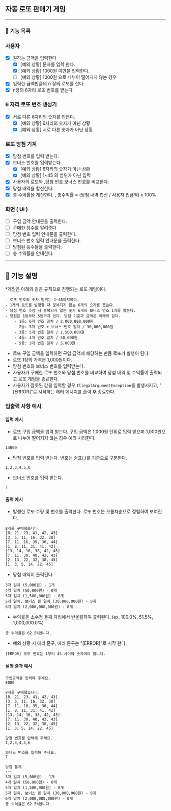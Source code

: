 ##  자동 로또 판매기 게임 

---
### 🚀 기능 목록

### 사용자
- [x] 원하는 금액을 입력한다
  - [x] [예외 상황] 문자를 입력 한다.
  - [x] [예외 상황] 1000원 미만을 입력한다.
  - [ ] [예외 상황] 1000원 으로 나누어 떨어지지 않는 경우
- [x] 입력한 금액만큼의 n 장의 로또를 산다.
- [x] n장의  6자리 로또 번호를 받는다.

### 6 자리 로또 번호 생성기
- [x] 서로 다른 6자리의 숫자를 만든다.
  - [x] [예외 상황] 6자리의 숫자가 아닌 상황
  - [x] [예외 상황] 서로 다른 숫자가 아닌 상황

### 로또 당첨 기계
- [x] 당첨 번호를 입력 받는다.
- [x] 보너스 번호를 입력받는다.
  - [x] [예외 상황] 6자리의 숫자가 아닌 상황
  - [x] [예외 상황] 1~45 의 범위가 아닌 입력
- [x] 사용자의 로또와 ,당첨 번호 보너스 번호를 비교한다.
- [x] 당첨 내역을 합산한다.
- [x] 총 수익률을 계산한다. , 총수익률 = (당첨 내역 합산 / 사용자 입금액) x 100%

### 화면 ( UI )
- [ ]  구입 금액 안내문을 출력한다.
- [ ]  구매한 장수를 알려준다
- [ ]  당첨 번호 입력 안내문을 출력한다.
- [ ]  보너스 번호 입력 안내문을 출력한다.
- [ ]  당첨된 등수들을 출력한다.
- [ ] 총 수익률을 안내한다.
---

## 🚀 기능 설명

*게임은 아래와 같은 규칙으로 진행되는 로또 게임이다.

```
- 로또 번호의 숫자 범위는 1~45까지이다.
- 1개의 로또를 발행할 때 중복되지 않는 6개의 숫자를 뽑는다.
- 당첨 번호 추첨 시 중복되지 않는 숫자 6개와 보너스 번호 1개를 뽑는다.
- 당첨은 1등부터 5등까지 있다. 당첨 기준과 금액은 아래와 같다.
    - 1등: 6개 번호 일치 / 2,000,000,000원
    - 2등: 5개 번호 + 보너스 번호 일치 / 30,000,000원
    - 3등: 5개 번호 일치 / 1,500,000원
    - 4등: 4개 번호 일치 / 50,000원
    - 5등: 3개 번호 일치 / 5,000원
```

- 로또 구입 금액을 입력하면 구입 금액에 해당하는 만큼 로또가 발행이 된다.
- 로또 1장의 가격은 1,000원이다.
- 당첨 번호와 보너스 번호를 입력받는다.
- 사용자가 구매한 로또 번호와 당첨 번호를 비교하여 당첨 내역 및 수익률이 출력되고 로또 게임을 종료한다.
- 사용자가 잘못된 값을 입력할 경우 `IllegalArgumentException`를 발생시키고, "[ERROR]"로 시작하는 에러 메시지를 출력 후 종료한다.

### 입출력 사항 예시

#### 입력 예시

- 로또 구입 금액을 입력 받는다. 구입 금액은 1,000원 단위로 입력 받으며 1,000원으로 나누어 떨어지지 않는 경우 예외 처리한다.

```
14000
```

- 당첨 번호를 입력 받는다. 번호는 쉼표(,)를 기준으로 구분한다.

```
1,2,3,4,5,6
```

- 보너스 번호를 입력 받는다.

```
7
```

#### 출력 예시

- 발행한 로또 수량 및 번호를 출력한다. 로또 번호는 오름차순으로 정렬하여 보여진다.

```
8개를 구매했습니다.
[8, 21, 23, 41, 42, 43] 
[3, 5, 11, 16, 32, 38] 
[7, 11, 16, 35, 36, 44] 
[1, 8, 11, 31, 41, 42] 
[13, 14, 16, 38, 42, 45] 
[7, 11, 30, 40, 42, 43] 
[2, 13, 22, 32, 38, 45] 
[1, 3, 5, 14, 22, 45]
```

- 당첨 내역이 출력된다.

```
3개 일치 (5,000원) - 1개
4개 일치 (50,000원) - 0개
5개 일치 (1,500,000원) - 0개
5개 일치, 보너스 볼 일치 (30,000,000원) - 0개
6개 일치 (2,000,000,000원) - 0개
```

- 수익률은 소수점 둘째 자리에서 반올림하여 출력된다. (ex. 100.0%, 51.5%, 1,000,000.0%)

```
총 수익률은 62.5%입니다.
```

- 예외 상황 시 에러 문구, 에러 문구는 "[ERROR]"로 시작 한다.

```
[ERROR] 로또 번호는 1부터 45 사이의 숫자여야 합니다.
```

#### 실행 결과 예시

```
구입금액을 입력해 주세요.
8000

8개를 구매했습니다.
[8, 21, 23, 41, 42, 43] 
[3, 5, 11, 16, 32, 38] 
[7, 11, 16, 35, 36, 44] 
[1, 8, 11, 31, 41, 42] 
[13, 14, 16, 38, 42, 45] 
[7, 11, 30, 40, 42, 43] 
[2, 13, 22, 32, 38, 45] 
[1, 3, 5, 14, 22, 45]

당첨 번호를 입력해 주세요.
1,2,3,4,5,6

보너스 번호를 입력해 주세요.
7

당첨 통계
---
3개 일치 (5,000원) - 1개
4개 일치 (50,000원) - 0개
5개 일치 (1,500,000원) - 0개
5개 일치, 보너스 볼 일치 (30,000,000원) - 0개
6개 일치 (2,000,000,000원) - 0개
총 수익률은 62.5%입니다.
```